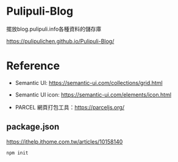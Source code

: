 # Pulipuli-Blog
擺放blog.pulipuli.info各種資料的儲存庫

https://pulipulichen.github.io/Pulipuli-Blog/

# Reference
- Semantic UI: https://semantic-ui.com/collections/grid.html
- Semantic UI icon: https://semantic-ui.com/elements/icon.html

- PARCEL 網頁打包工具：https://parceljs.org/

## package.json
https://ithelp.ithome.com.tw/articles/10158140
````
npm init
````